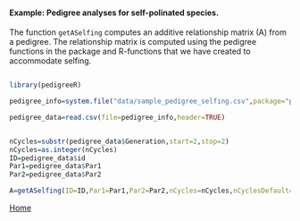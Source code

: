 #### Example: Pedigree analyses for self-polinated species.

The function ```getASelfing``` computes an additive relationship matrix (A) from a pedigree. The 
relationship matrix is computed using the pedigree functions in the package and 
R-functions that we have created to accommodate selfing. 

```R

library(pedigreeR)

pedigree_info=system.file("data/sample_pedigree_selfing.csv",package="pedigreeR")

pedigree_data=read.csv(file=pedigree_info,header=TRUE)


nCycles=substr(pedigree_data$Generation,start=2,stop=2)
nCycles=as.integer(nCycles)
ID=pedigree_data$id
Par1=pedigree_data$Par1
Par2=pedigree_data$Par2

A=getASelfing(ID=ID,Par1=Par1,Par2=Par2,nCycles=nCycles,nCyclesDefault=6)


```

[Home](https://github.com/Rpedigree/pedigreeR)
 
